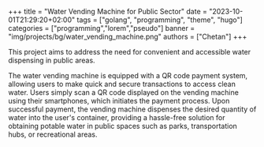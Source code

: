 +++
title = "Water Vending Machine for Public Sector"
date = "2023-10-01T21:29:20+02:00"
tags = ["golang", "programming", "theme", "hugo"]
categories = ["programming","lorem","pseudo"]
banner = "img/projects/bg/water_vending_machine.png"
authors = ["Chetan"]
+++

This project aims to address the need for convenient and accessible water dispensing in public areas.

The water vending machine is equipped with a QR code payment system, allowing users to make quick and secure transactions to access clean water. Users simply scan a QR code displayed on the vending machine using their smartphones, which initiates the payment process. Upon successful payment, the vending machine dispenses the desired quantity of water into the user's container, providing a hassle-free solution for obtaining potable water in public spaces such as parks, transportation hubs, or recreational areas.
